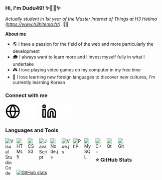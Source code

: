 ### Hi, I'm Dudu49! ✨🎄🎃✨

*Actually student in 1st year of the Master Internet of Things at H3 Hetima (https://www.h3hitema.fr/).* 👨‍🎓

**About me**

- 🌎 I have a passion for the field of the web and more particularly the development
- 🎓 I always want to learn more and I invest myself fully in what I undertake
- 🎮 I love playing video games on my computer in my free time
- 🙊 I love learning new foreign languages to discover new cultures, I'm currently learning Korean

### Connect with me

[![img_contact](./img/globe-light.svg)](*https://antoninwinterstein.com/#gh-light-mode-only)
[![img_contact](./img/globe-dark.svg)](*https://antoninwinterstein.com/#gh-dark-mode-only)
&nbsp;&nbsp;
[![img_contact](./img/linkedin-light.svg)](*https://www.linkedin.com/in/antonin-winterstein-9b5478175/#gh-light-mode-only)
[![img_contact](./img/linkedin-dark.svg)](*https://www.linkedin.com/in/antonin-winterstein-9b5478175/#gh-dark-mode-only)

### Languages and Tools

[<img align="left" alt="Visual Studio Code" width="26px" src="https://cdn.jsdelivr.net/gh/devicons/devicon/icons/vscode/vscode-original.svg" style="padding-right:10px;" />][website]
[<img align="left" alt="HTML5" width="26px" src="https://cdn.jsdelivr.net/gh/devicons/devicon/icons/html5/html5-original.svg" style="padding-right:10px;" />][website]
[<img align="left" alt="CSS3" width="26px" src="https://cdn.jsdelivr.net/gh/devicons/devicon/icons/css3/css3-original.svg" style="padding-right:10px;" />][website]
[<img align="left" alt="JavaScript" width="26px" src="https://cdn.jsdelivr.net/gh/devicons/devicon/icons/javascript/javascript-original.svg" style="padding-right:10px;" />][website]
[<img align="left" alt="Node.js" width="26px" src="https://cdn.jsdelivr.net/gh/devicons/devicon/icons/nodejs/nodejs-original.svg" style="padding-right:10px;" />][website]
[<img align="left" alt="Vue.js" width="26px" src="https://cdn.jsdelivr.net/gh/devicons/devicon/icons/vuejs/vuejs-original.svg" style="padding-right:10px;" />][website]
[<img align="left" alt="PhP" width="26px" src="https://cdn.jsdelivr.net/gh/devicons/devicon/icons/php/php-original.svg" style="padding-right:10px;" />][website]
[<img align="left" alt="MySQL" width="26px" src="https://cdn.jsdelivr.net/gh/devicons/devicon/icons/mysql/mysql-original.svg" style="padding-right:10px;" />][website]
[<img align="left" alt="C++" width="26px" src="https://cdn.jsdelivr.net/gh/devicons/devicon/icons/cplusplus/cplusplus-original.svg" style="padding-right:10px;" />][website]
[<img align="left" alt="Qt" width="26px" src="https://cdn.jsdelivr.net/gh/devicons/devicon/icons/qt/qt-original.svg" style="padding-right:10px;" />][website]
[<img align="left" alt="Git" width="26px" src="https://cdn.jsdelivr.net/gh/devicons/devicon/icons/git/git-original.svg" style="padding-right:10px;" />][website]

<br />
<br />

### ⭐ GitHub Stats

[![GitHub stats](https://github-readme-stats.vercel.app/api?username=RadouaneGaroiaz&show_icons=true&hide_border=false&title_color=3B1F94f&icon_color=FFE500&bg_color=09131B&text_color=ffffff&border_color=0c1a25)](https://github.com/anuraghazra/github-readme-stats)

[website]: *https://antoninwinterstein.com/ 

